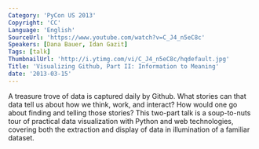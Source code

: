 ```yaml
---
Category: 'PyCon US 2013'
Copyright: 'CC'
Language: 'English'
SourceUrl: 'https://www.youtube.com/watch?v=C_J4_n5eC8c'
Speakers: [Dana Bauer, Idan Gazit]
Tags: [talk]
ThumbnailUrl: 'http://i.ytimg.com/vi/C_J4_n5eC8c/hqdefault.jpg'
Title: 'Visualizing Github, Part II: Information to Meaning'
date: '2013-03-15'
---
```

A treasure trove of data is captured daily by Github. What stories can that data tell us about how we think, work, and interact? How would one go about finding and telling those stories? This two-part talk is a soup-to-nuts tour of practical data visualization with Python and web technologies, covering both the extraction and display of data in illumination of a familiar dataset.
